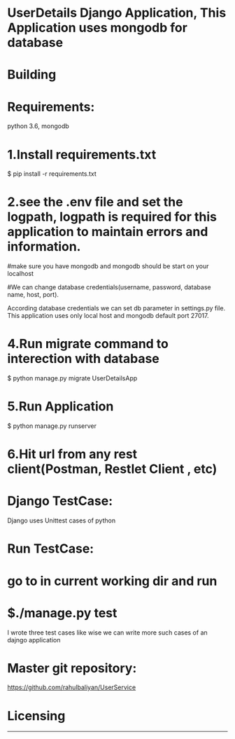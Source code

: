 UserDetails Django Application, This Application uses mongodb for database
====


Building
=========

Requirements:
======================
python 3.6, mongodb

1.Install requirements.txt
===================
$ pip install -r requirements.txt

2.see the .env file and set the logpath, logpath is required for this application to maintain errors and information.
======

#make sure you have mongodb and mongodb should be start on your localhost

#We can change database credentials(username, password, database name, host, port).

According database credentials we can set db parameter in settings.py file.
This application uses only local host and mongodb default port 27017.


4.Run migrate command to interection with database
=
$ python manage.py migrate UserDetailsApp

5.Run Application
=
$ python manage.py runserver

6.Hit url from any rest client(Postman, Restlet Client , etc)
=


Django TestCase:
=================
Django uses Unittest cases of python


Run TestCase:
==============
go to in current working dir and run
=

$./manage.py test
=

I wrote three test cases like wise we can write more such cases of an dajngo application

Master git repository:
======================
https://github.com/rahulbaliyan/UserService

Licensing
========
*****